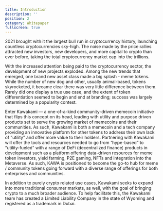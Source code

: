 ```yaml
---
title: Introduction
description: ''
position: 2
category: Whitepaper
fullscreen: true
---
```


2021 brought with it the largest bull run in cryptocurrency history, launching countless cryptocurrencies sky-high. The noise made by the price rallies attracted new investors, new developers, and more capital to crypto than ever before, taking the total cryptocurrency market cap into the trillions.

With the increased attention being paid to the cryptocurrency sector, the development of new projects exploded. Among the new trends that emerged, one brand new asset class made a big splash - meme tokens. While the number of new dog and other, usually animal-based, tokens skyrocketed, it became clear there was very little difference between them. Rarely did one display a true use case, and the extent of token differentiation seemed to begin and end at branding; success was largely determined by a popularity contest.

Enter Kawakami — a one-of-a-kind community-driven memecoin initiative that flips this concept on its head, leading with utility and purpose driven products set to serve the growing market of memecoins and their communities. As such, Kawakami is both a memecoin and a tech company providing an innovative platform for other tokens to address their own lack of “utility” and offer more value to their holders. Partnering with Kawakami will offer the tools and resources needed to go from “hype-based” to “utility-fueled” with a range of DeFi (decentralized finance) products in development such as a platform offering data-driven resources for meme token investors, yield farming, P2E gaming, NFTs and integration into the Metaverse. As such, KAWA is positioned to become the go-to hub for meme / community tokens going forward with a diverse range of offerings for both enterprises and communities.

In addition to purely crypto related use cases, Kawakami seeks to expand into more traditional consumer markets, as well, with the goal of bringing crypto to a much broader audience. To help facilitate this, the Kawakami team has created a Limited Liability Company in the state of Wyoming and registered as a trademark in Dubai. 
